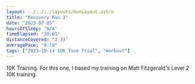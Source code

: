 ```yaml
---
layout: ../../../layouts/RunLayout.astro
title: "Recovery Run 3"
date: "2023-07-05"
hoursOfSleep: "N/A"
timeElapsed: "30:01"
distanceCovered: "2.33"
averagePace: "8:19"
tags: ["2023-10-14 10K Time Trial", "Workout"]
---
```


10K Training. For this one, I based my training on Matt Fitzgerald's Level 2 10K training.

